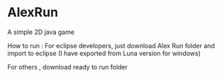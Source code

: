 # AlexRun
A simple 2D java game

How to run :
For eclipse developers, just download Alex Run folder and import to eclipse (I have exported from Luna version for windows) 

For others , download ready to run folder 
